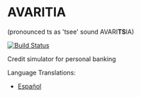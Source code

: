 # AVARITIA #
(pronounced ts as 'tsee' sound AVARI**TS**IA)

[![Build Status](https://travis-ci.org/AlejoJamC/avaritia.svg?branch=v0.1)](https://travis-ci.org/AlejoJamC/avaritia)

Credit simulator for personal banking

Language Translations:

+ [Español](assets/docs/translations/es/README_es_CO.md)